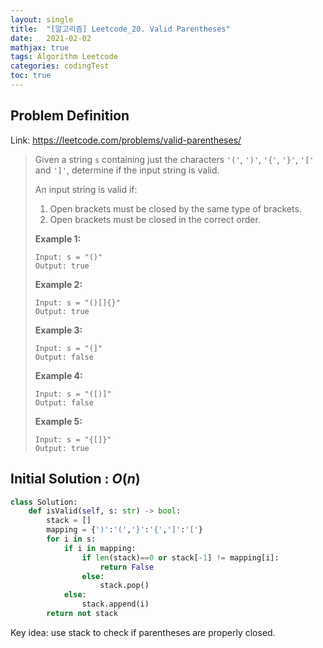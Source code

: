 ```yaml
---
layout: single
title:  "[알고리즘] Leetcode_20. Valid Parentheses"
date:   2021-02-02
mathjax: true
tags: Algorithm Leetcode
categories: codingTest
toc: true
---
```

## Problem Definition

Link: https://leetcode.com/problems/valid-parentheses/

 > Given a string `s` containing just the characters `'('`, `')'`, `'{'`, `'}'`, `'['` and `']'`, determine if the input string is valid.
 >
 > An input string is valid if:
 >
 > 1. Open brackets must be closed by the same type of brackets.
 > 2. Open brackets must be closed in the correct order.
 >
 >  
 >
 > **Example 1:**
 >
 > ```
 > Input: s = "()"
 > Output: true
 > ```
 >
 > **Example 2:**
 >
 > ```
 > Input: s = "()[]{}"
 > Output: true
 > ```
 >
 > **Example 3:**
 >
 > ```
 > Input: s = "(]"
 > Output: false
 > ```
 >
 > **Example 4:**
 >
 > ```
 > Input: s = "([)]"
 > Output: false
 > ```
 >
 > **Example 5:**
 >
 > ```
 > Input: s = "{[]}"
 > Output: true
 > ```
 >
 >  

## Initial Solution : $O(n)$

```python
class Solution:
    def isValid(self, s: str) -> bool:
        stack = []
        mapping = {')':'(','}':'{',']':'['}
        for i in s:
            if i in mapping:
                if len(stack)==0 or stack[-1] != mapping[i]:
                    return False
                else:
                    stack.pop()
            else:
                stack.append(i)
        return not stack
```

Key idea:  use stack to check if parentheses are properly closed.